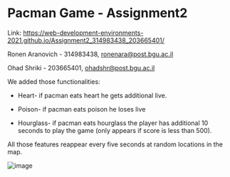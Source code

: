 # Pacman Game - Assignment2
 
Link: https://web-development-environments-2021.github.io/Assignment2_314983438_203665401/

Ronen Aranovich - 314983438, ronenara@post.bgu.ac.il

Ohad Shriki - 203665401, ohadshr@post.bgu.ac.il

We added those functionalities:

-	Heart- if pacman eats heart he gets additional live.

-	Poison- if pacman eats poison he loses live

-	Hourglass- if pacman eats hourglass the player has additional 10 seconds to play the game (only appears if score is less than 500).

All those features reappear every five seconds at random locations in the map.

![image](https://user-images.githubusercontent.com/73739848/175929454-2a41315f-f176-47c0-9897-484d8e33bfe2.png)

